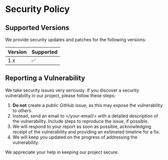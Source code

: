 # Security Policy

## Supported Versions

We provide security updates and patches for the following versions:

| Version | Supported          |
| ------- | ------------------ |
| 1.x     | :white_check_mark: |

## Reporting a Vulnerability

We take security issues very seriously. If you discover a security vulnerability in our project, please follow these steps:

1. **Do not** create a public GitHub issue, as this may expose the vulnerability to others.
2. Instead, send an email to </your-email/> with a detailed description of the vulnerability. Include steps to reproduce the issue, if possible.
3. We will respond to your report as soon as possible, acknowledging receipt of the vulnerability and providing an estimated timeline for a fix.
4. We will keep you updated on the progress of addressing the vulnerability.

We appreciate your help in keeping our project secure.